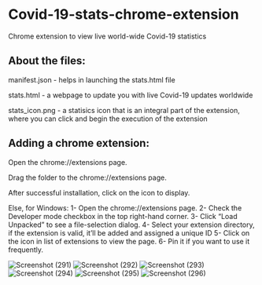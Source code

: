 # Covid-19-stats-chrome-extension
Chrome extension to view live world-wide Covid-19 statistics 

## About the files:

manifest.json - helps in launching the stats.html file

stats.html - a webpage to update you with live Covid-19 updates worldwide

stats_icon.png - a statisics icon that is an integral part of the extension, where you can click and begin the execution of the extension

## Adding a chrome extension:

Open the chrome://extensions page.

Drag the folder to the chrome://extensions page.

After successful installation, click on the icon to display.

Else, for Windows:
1- Open the chrome://extensions page.
2- Check the Developer mode checkbox in the top right-hand corner.
3- Click “Load Unpacked” to see a file-selection dialog. 
4- Select your extension directory, if the extension is valid, it’ll be added and assigned a unique ID
5- Click on the icon in list of extensions to view the page.
6- Pin it if you want to use it frequently.



![Screenshot (291)](https://user-images.githubusercontent.com/80174214/148749215-12e4bebc-7b05-4541-be76-358642a6c0d5.png)
![Screenshot (292)](https://user-images.githubusercontent.com/80174214/148749253-ed43be65-6c33-4319-86dd-a717252d6251.png)
![Screenshot (293)](https://user-images.githubusercontent.com/80174214/148749296-3e52601e-3116-49a8-8524-18b9ff2fb51e.png)
![Screenshot (294)](https://user-images.githubusercontent.com/80174214/148749320-051b6d65-1995-4f3a-be0b-05a06efe7131.png)
![Screenshot (295)](https://user-images.githubusercontent.com/80174214/148749380-0fd2dac2-4f21-4758-91fd-739ff409362c.png)
![Screenshot (296)](https://user-images.githubusercontent.com/80174214/148749420-879eaba5-28f9-460d-be74-f0d288e18850.png)
